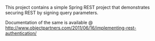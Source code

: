 This project contains a simple Spring REST project that demonstrates securing REST by signing query parameters. 

Documentation of the same is available @ http://www.objectpartners.com/2011/06/16/implementing-rest-authentication/
